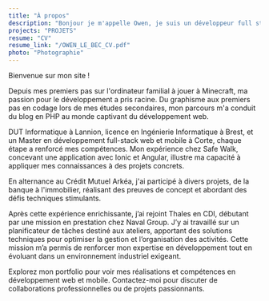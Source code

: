 ```yaml
---
title: "À propos"
description: "Bonjour je m'appelle Owen, je suis un développeur full stack, qui adore explorer de nouvelles technologies web."
projects: "PROJETS"
resume: "CV"
resume_link: "/OWEN_LE_BEC_CV.pdf"
photo: "Photographie"
---
```

Bienvenue sur mon site !

Depuis mes premiers pas sur l'ordinateur familial à jouer à Minecraft, ma passion pour le développement a pris racine. Du graphisme aux premiers pas en codage lors de mes études secondaires, mon parcours m'a conduit du blog en PHP au monde captivant du développement web.

DUT Informatique à Lannion, licence en Ingénierie Informatique à Brest, et un Master en développement full-stack web et mobile à Corte, chaque étape a renforcé mes compétences. Mon expérience chez Safe Walk, concevant une application avec Ionic et Angular, illustre ma capacité à appliquer mes connaissances à des projets concrets.

En alternance au Crédit Mutuel Arkéa, j'ai participé à divers projets, de la banque à l'immobilier, réalisant des preuves de concept et abordant des défis techniques stimulants.

Après cette expérience enrichissante, j’ai rejoint Thales en CDI, débutant par une mission en prestation chez Naval Group. J’y ai travaillé sur un planificateur de tâches destiné aux ateliers, apportant des solutions techniques pour optimiser la gestion et l’organisation des activités. Cette mission m’a permis de renforcer mon expertise en développement tout en évoluant dans un environnement industriel exigeant.

Explorez mon portfolio pour voir mes réalisations et compétences en développement web et mobile. Contactez-moi pour discuter de collaborations professionnelles ou de projets passionnants.